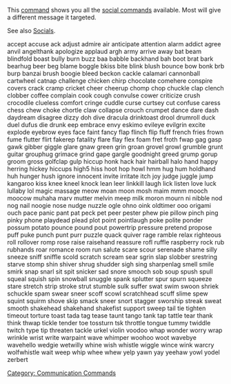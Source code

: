 This [command](:Category:_Commands.md "wikilink") shows you all the
[social commands](:Category:_Socials.md "wikilink") available. Most will
give a different message it targeted.

See also [Socials](:Category:_Socials.md "wikilink").

accept accuse ack adjust admire air anticipate attention alarm addict
agree anvil angelthank apologize applaud argh army arrive away bat beam
blindfold boast bully burn buzz baa babble backhand bah boot brat bark
bearhug beer beg blame boggle bkiss bite blink blush bounce bow bonk brb
burp banzai brush boogie bleed beckon cackle calamari cannonball
cartwheel catnap challenge chicken chirp chocolate comehere conspire
covers crack cramp cricket cheer cheerup chomp chop chuckle clap clench
clobber coffee complain cook cough convulse cower criticize crush
crocodile clueless comfort cringe cuddle curse curtsey cut confuse
caress chess chew choke chortle claw collapse crouch crumpet dance dare
dash daydream disagree dizzy doh dive dracula drinktoast drool drumroll
duck duel dufus die drunk eep embrace envy eskimo evileye evilgrin
excite explode eyebrow eyes face faint fancy flap flinch flip fluff
french fries frown fume flutter flirt fakerep fatality flare flay flex
foam fret froth fwap gag gasp gawk gibber giggle glare gnaw green grin
groan grovel growl grumble grunt guitar grouphug grimace grind gape
gargle goodnight greed grump gorup groom gross golfclap gulp hiccup honk
hack hair hairball halo hand happy herring hickey hiccups high5 hiss
hoot hop howl hmm hug hum holdhand huh hunger hush ignore innocent
invite irritate itch joy judge juggle jump kangaroo kiss knee kneel
knock lean leer linkkill laugh lick listen love luck lullaby lol magic
massage meow moan moon mosh maim mmm mooch moocow muhaha marv mutter
melvin meep milk moron mourn ni nibble nod nog nail noogie nose nudge
nuzzle ogle ohno oink oldtimer ooo origami ouch pace panic pant pat peck
pet peer pester phew pie pillow pinch ping pinky phone playdead plead
plot point pointlaugh poke polite ponder possum potato pounce pound pout
powertrip pressure pretend propose puff puke punch punt purr puzzle
quack quiver rage ramble relax righteous roll rollover romp rose raise
raisehand reassure rofl ruffle raspberry rock rub rubhands roar romance
room run salute scare scour serenade shame silly sneeze sniff sniffle
scold scratch scream sear sgrin slap slobber srestring starve stomp shin
shiver shrug shudder sigh sing sharpenlag smell smile smirk snap snarl
sit spit snicker sad snore smooch sob soup spush spull squeal squish
spin snowball snuggle spank splutter spur spurn squeeze stare stretch
strip stroke strut stumble sulk suffer swat swim swoon shriek schuckle
spam swear sneer scoff scowl scratchhead scuff slime spew squint squirm
shove skip smack sneer snort stagger sworship streak sweat smooth
shakehead shakehand shakefist support sweep tail tie tighten timeout
torture toast tada tag tease taunt tango tank tap tattle tear thank
think thwap tickle tender toe tossturn tsk throttle tongue tummy twiddle
twitch type tip threaten tackle urkel violin voodoo whap wonder worry
wrap wrinkle wrist write warpaint wave whimper woohoo woot wavebye
wavehello wedgie wetwilly whine wish whistle wiggle wince wink warcry
wolfwhistle wait weep whip whee whew yelp yawn yay yeehaw yowl yodel
zerbert

[Category: Communication
Commands](Category:_Communication_Commands "wikilink")

